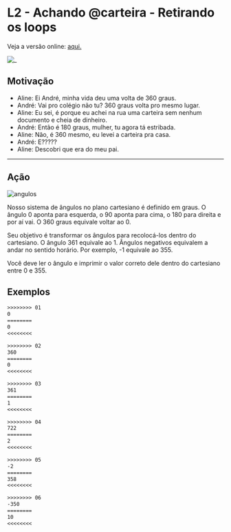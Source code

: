 # L2 - Achando @carteira - Retirando os loops

Veja a versão online: [aqui.](https://github.com/qxcodefup/arcade/blob/master/base/carteira/Readme.md)

![_](https://raw.githubusercontent.com/qxcodefup/arcade/master/base/carteira/cover.jpg)

## Motivação

- Aline: Ei André, minha vida deu uma volta de 360 graus.
- André: Vai pro colégio não tu? 360 graus volta pro mesmo lugar.
- Aline: Eu sei, é porque eu achei na rua uma carteira sem nenhum documento e cheia de dinheiro.
- André: Então é 180 graus, mulher, tu agora tá estribada.
- Aline: Não, é 360 mesmo, eu levei a carteira pra casa.
- André: E?????
- Aline: Descobri que era do meu pai.

---

## Ação

![angulos](https://raw.githubusercontent.com/qxcodefup/arcade/master/base/carteira/angulos.png)

Nosso sistema de ângulos no plano cartesiano é definido em graus. O ângulo 0 aponta para esquerda, o 90 aponta para cima, o 180 para direita e por aí vai. O 360 graus equivale voltar ao 0.

Seu objetivo é transformar os ângulos para recolocá-los dentro do cartesiano. O ângulo 361 equivale ao 1. Ângulos negativos equivalem a andar no sentido horário. Por exemplo, -1 equivale ao 355.

Você deve ler o ângulo e imprimir o valor correto dele dentro do cartesiano entre 0 e 355.

## Exemplos

``` txt
>>>>>>>> 01
0
========
0
<<<<<<<<

>>>>>>>> 02
360
========
0
<<<<<<<<

>>>>>>>> 03
361
========
1
<<<<<<<<

>>>>>>>> 04
722
========
2
<<<<<<<<

>>>>>>>> 05
-2
========
358
<<<<<<<<

>>>>>>>> 06
-350
========
10
<<<<<<<<
```
